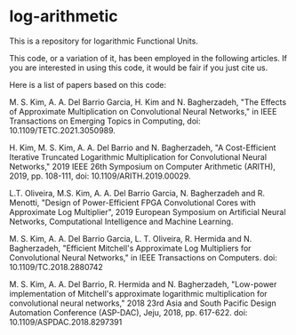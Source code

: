 # log-arithmetic
This is a repository for logarithmic Functional Units.

This code, or a variation of it, has been employed in the following articles. If you are interested in using this code, it would be fair if you just cite us.

Here is a list of papers based on this code:

M. S. Kim, A. A. Del Barrio Garcia, H. Kim and N. Bagherzadeh, "The Effects of Approximate Multiplication on Convolutional Neural Networks," in IEEE Transactions on Emerging Topics in Computing, doi: 10.1109/TETC.2021.3050989.

H. Kim, M. S. Kim, A. A. Del Barrio and N. Bagherzadeh, "A Cost-Efficient Iterative Truncated Logarithmic Multiplication for Convolutional Neural Networks," 2019 IEEE 26th Symposium on Computer Arithmetic (ARITH), 2019, pp. 108-111, doi: 10.1109/ARITH.2019.00029.

L.T. Oliveira, M.S. Kim, A. A. Del Barrio Garcia, N. Bagherzadeh and R. Menotti, "Design of Power-Efficient FPGA Convolutional Cores with Approximate Log Multiplier", 2019 European Symposium on Artificial Neural Networks, Computational Intelligence and Machine Learning.

M. S. Kim, A. A. Del Barrio Garcia, L. T. Oliveira, R. Hermida and N. Bagherzadeh, "Efficient Mitchell's Approximate Log Multipliers for Convolutional Neural Networks," in IEEE Transactions on Computers.
doi: 10.1109/TC.2018.2880742

M. S. Kim, A. A. Del Barrio, R. Hermida and N. Bagherzadeh, "Low-power implementation of Mitchell's approximate logarithmic multiplication for convolutional neural networks," 2018 23rd Asia and South Pacific Design Automation Conference (ASP-DAC), Jeju, 2018, pp. 617-622.
doi: 10.1109/ASPDAC.2018.8297391
